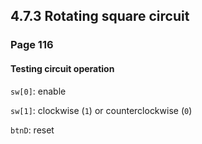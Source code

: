4.7.3 Rotating square circuit
-----------------------------

### Page 116

#### Testing circuit operation

`sw[0]`: enable


`sw[1]`: clockwise (`1`) or counterclockwise (`0`)


`btnD`: reset

